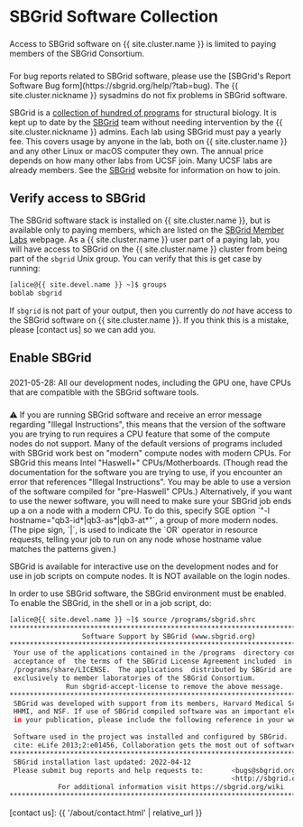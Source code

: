 # SBGrid Software Collection

<div class="alert alert-warning" role="alert" style="margin-top: 3ex" markdown="1">
Access to SBGrid software on {{ site.cluster.name }} is limited to paying members of the SBGrid Consortium.
</div>

<div class="alert alert-warning" role="alert" style="margin-top: 3ex" markdown="1">
For bug reports related to SBGrid software, please use the
[SBGrid's Report Software Bug form](https://sbgrid.org/help/?tab=bug).
The {{ site.cluster.nickname }} sysadmins do not fix problems in SBGrid software.
</div>

SBGrid is a [collection of hundred of programs](https://sbgrid.org/software/)
for structural biology.  It is kept up to date by the [SBGrid] team
without needing intervention by the {{ site.cluster.nickname }} admins.
Each lab using SBGrid must pay a yearly fee. This covers usage by anyone
in the lab, both on {{ site.cluster.name }} and any other Linux or macOS
computer they own. The annual price depends on how many other labs from
UCSF join. Many UCSF labs are already members.
See the [SBGrid] website for information on how to join.


## Verify access to SBGrid

The SBGrid software stack is installed on {{ site.cluster.name }}, but
is available only to paying members, which are listed on the
[SBGrid Member Labs] webpage.  As a {{ site.cluster.name }} user part
of a paying lab, you will have access to SBGrid on the
{{ site.cluster.name }} cluster from being part of the `sbgrid` Unix
group.  You can verify that this is get case by running:

<!-- code-block label="groups" -->
```sh
[alice@{{ site.devel.name }} ~]$ groups
boblab sbgrid
```

If `sbgrid` is not part of your output, then you currently do _not_
have access to the SBGrid software on {{ site.cluster.name }}.  If you
think this is a mistake, please [contact us] so we can add you.


## Enable SBGrid

<div class="alert alert-info" role="alert" style="margin-top: 3ex" markdown="1">
2021-05-28: All our development nodes, including the GPU one, have
CPUs that are compatible with the SBGrid software tools.
</div>

<div class="alert alert-warning" role="alert" style="margin-top: 3ex" markdown="1">
<span>⚠️</span> If you are running SBGrid software and receive an error
message regarding "Illegal Instructions", this means that the version
of the software you are trying to run requires a CPU feature that some
of the compute nodes do not support. Many of the default versions of
programs included with SBGrid work best on "modern" compute nodes with
modern CPUs. For SBGrid this means Intel "Haswell+"
CPUs/Motherboards. (Though read the documentation for the software you
are trying to use, if you encounter an error that references "Illegal
Instructions". You may be able to use a version of the software
compiled for "pre-Haswell" CPUs.)  Alternatively, if you want to use
the newer software, you will need to make sure your SBGrid job ends up
a on a node with a modern CPU. To do this, specify SGE option
`"-l hostname="qb3-id*|qb3-as*|qb3-at*"`, a group of
more modern nodes. (The pipe sign, `|`, is used to indicate
the `OR` operator in resource requests, telling your job to
run on any node whose hostname value matches the patterns given.)
</div>

SBGrid is available for interactive use on the development nodes and for use in job scripts on compute nodes. It is NOT available on the login nodes.

In order to use SBGrid software, the SBGrid environment must be
enabled.  To enable the SBGrid, in the shell or in a job script, do:

<!-- code-block label="sbgrid" -->
```sh
[alice@{{ site.devel.name }} ~]$ source /programs/sbgrid.shrc
********************************************************************************
                  Software Support by SBGrid (www.sbgrid.org)
********************************************************************************
 Your use of the applications contained in the /programs  directory constitutes
 acceptance of  the terms of the SBGrid License Agreement included  in the file
 /programs/share/LICENSE.  The applications  distributed by SBGrid are licensed
 exclusively to member laboratories of the SBGrid Consortium.
              Run sbgrid-accept-license to remove the above message.  
********************************************************************************
 SBGrid was developed with support from its members, Harvard Medical School,    
 HHMI, and NSF. If use of SBGrid compiled software was an important element     
 in your publication, please include the following reference in your work:      
                                                                                
 Software used in the project was installed and configured by SBGrid.           
 cite: eLife 2013;2:e01456, Collaboration gets the most out of software.
********************************************************************************
 SBGrid installation last updated: 2022-04-12
 Please submit bug reports and help requests to:       <bugs@sbgrid.org>  or
                                                       <http://sbgrid.org/bugs>
            For additional information visit https://sbgrid.org/wiki
********************************************************************************
```


[SBGrid]: https://sbgrid.org/
[SBGrid Member Labs]: https://sbgrid.org/members/order/-institutions/
[contact us]: {{ '/about/contact.html' | relative_url }}

<style>
dt {
  margin-top: 1ex;
}
</style>  
